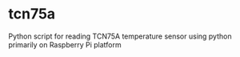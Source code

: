 tcn75a
======

Python script for reading TCN75A temperature sensor using python primarily on Raspberry Pi platform

